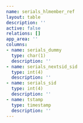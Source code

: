 ```yaml
---
name: serials_hlmember_ref
layout: table
description: ''
active: false
relations: []
app_area: ''
columns:
- name: serials_dummy
  type: char(1)
  description: ''
- name: serials_nextsid_sid
  type: int(4)
  description: ''
- name: serials_sid
  type: int(4)
  description: ''
- name: tstamp
  type: timestamp
  description: ''
---
```


